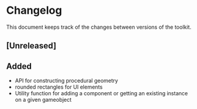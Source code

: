# Changelog

This document keeps track of the changes between versions of the toolkit.

## [Unreleased]

## Added
- API for constructing procedural geometry
- rounded rectangles for UI elements
- Utility function for adding a component or getting an existing instance on a given gameobject
